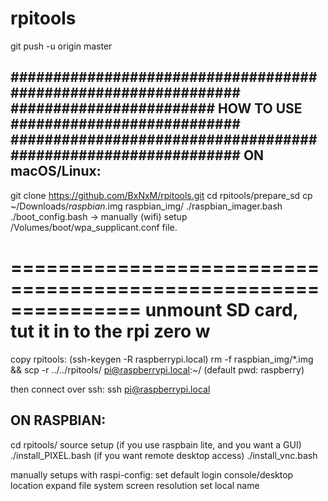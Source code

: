 # rpitools
git push -u origin master

###############################################################
######################## HOW TO USE ###########################
###############################################################
ON macOS/Linux:
---------------
git clone https://github.com/BxNxM/rpitools.git
cd rpitools/prepare_sd
cp ~/Downloads/*raspbian*.img raspbian_img/
./raspbian_imager.bash
./boot_config.bash
-> manually (wifi) setup /Volumes/boot/wpa_supplicant.conf file.

===============================================================
unmount SD card, tut it in to the rpi zero w
===============================================================

copy rpitools:
(ssh-keygen -R raspberrypi.local)
rm -f raspbian_img/*.img && scp -r ../../rpitools/ pi@raspberrypi.local:~/
(default pwd: raspberry)

then connect over ssh:
ssh pi@raspberrypi.local

ON RASPBIAN:
------------
cd rpitools/
source setup
(if you use raspbain lite, and you want a GUI)
./install_PIXEL.bash
(if you want remote desktop access)
./install_vnc.bash

manually setups with raspi-config:
set default login console/desktop
location
expand file system
screen resolution
set local name
